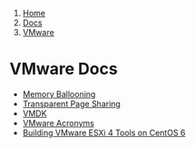 <!-- -
Title: VMware Docs
Description: Docs about the VMware Virtualization Platform
First Published: 2015-04-27
- -->

<ol class="breadcrumb" itemprop="breadcrumb">
	<li><a href="/">Home</a></li>
	<li><a href="/docs/">Docs</a></li>
	<li><a href="/docs/vmware/">VMware</a></li>
</ol>

VMware Docs
===========

*   [Memory Ballooning][1]
*   [Transparent Page Sharing][2]
*   [VMDK](/docs/vmware/vmdk.html)
*   [VMware Acronyms](/docs/vmware/vmware-acronyms.html)
*   [Building VMware ESXi 4 Tools on CentOS 6](/docs/vmware/build-vmware-4-tools-on-centos-6.html)

<!-- Links -->
[1]: /docs/vmware/memory-ballooning.html "VMware Memory Balloning"
[2]: /docs/vmware/transparent-page-sharing.html "VMware Transparent Page Sharing"

